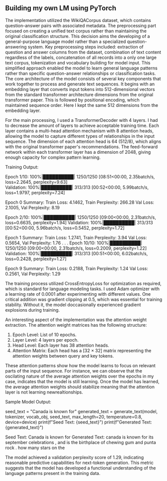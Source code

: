 ## Building my own LM using PyTorch

The implementation utilized the WikiQACorpus dataset, which contains question-answer pairs with associated metadata. The preprocessing part focused on creating a unified text corpus rather than maintaining the original classification structure. This decision aims the developing of a general-purpose language model rather than a specialized question-answering system.
Key preprocessing steps included: extraction of question and answer columns from the dataset, combination of text content regardless of the labels, concatenation of all records into a only one large text corpus, tokenization and vocabulary building for model input. This simplified approach enabled the model to learn general language patterns rather than specific question-answer relationships or classification tasks.
The core architecture of the model consists of several key components that work together to process and generate text sequences. It begins with an embedding layer that converts input tokens into 512-dimensional vectors from the standard transformer architecture dimensions from the original transformer paper. This is followed by positional encoding, which maintained sequence order. Here I kept the same 512 dimensions from the embedding layer.

For the main processing, I used a TransformerDecoder with 4 layers. I had to decrease the amount of layers to achieve acceptable training time. Each layer contains a multi-head attention mechanism with 8 attention heads, allowing the model to capture different types of relationships in the input sequence. The dimension of each attention head is 64 (512/8), which aligns with the original transformer paper's recommendations. The feed-forward network within each transformer layer has a dimension of 2048, giving enough capacity for complex pattern learning.

Training Output:

Epoch 1/10: 100%|██████████| 1250/1250 [08:51<00:00,  2.35batch/s, loss=2.2645, perplexity=9.63]  
Validation: 100%|██████████| 313/313 [00:52<00:00,  5.99batch/s, loss=1.9797, perplexity=7.24]

Epoch 0 Summary:
Train Loss: 4.1462, Train Perplexity: 266.28
Val Loss: 2.1005, Val Perplexity: 8.19

Epoch 2/10: 100%|██████████| 1250/1250 [09:00<00:00,  2.31batch/s, loss=0.6635, perplexity=1.94]
Validation: 100%|██████████| 313/313 [00:52<00:00,  5.96batch/s, loss=0.5452, perplexity=1.72]

Epoch 1 Summary:
Train Loss: 1.2741, Train Perplexity: 3.94
Val Loss: 0.5654, Val Perplexity: 1.76
.
.
.
Epoch 10/10: 100%|██████████| 1250/1250 [09:00<00:00,  2.31batch/s, loss=0.2009, perplexity=1.22]
Validation: 100%|██████████| 313/313 [00:51<00:00,  6.02batch/s, loss=0.2428, perplexity=1.27]

Epoch 9 Summary:
Train Loss: 0.2188, Train Perplexity: 1.24
Val Loss: 0.2561, Val Perplexity: 1.29

The training process utilized CrossEntropyLoss for optimization as required, which is standard for language modeling tasks. I used Adam optimizer with a learning rate of 0.0001 after experimenting with different values. One critical addition was gradient clipping at 0.5, which was essential for training stability. Without it, the model doccasionally experienced gradient explosions during training.

An interesting aspect of the implementation was the attention weight extraction. The attention weight matrices has the following structure:
1.	Epoch Level: List of 10 epochs.
2.	Layer Level: 4 layers per epoch.
3.	Head Level: Each layer has 38 attention heads.
4.	Attention Matrix: Each head has a [32 × 32] matrix representing the attention weights between query and key tokens.
 

 
These attention patterns show how the model learns to focus on relevant parts of the input sequence. For instance, we can observe that the oscilating nature of the average attention weights over the epochs in my case, indicates that the model is still learning. Once the model has learned, the average attention weights should stabilize meaning that the attention layer is not learning newrealtionships.

Sample Model Output:

seed_text = "Canada is known for"
generated_text = generate_text(model, tokenizer, vocab_obj, seed_text, max_length=20, temperature=0.8, device=device)
print(f"Seed Text: {seed_text}")
print(f"Generated Text: {generated_text}")

Seed Text: Canada is known for
Generated Text: canada is known for its september celebrations , and is the birthplace of chewing gum and punta rock . how many stars on the 

The model achieved a validation perplexity score of 1.29, indicating reasonable predictive capabilities for next-token generation. This metric suggests that the model has developed a functional understanding of the language patterns present in the training data.
